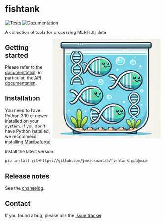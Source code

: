 # fishtank

[![Tests][badge-tests]][tests]
[![Documentation][badge-docs]][documentation]

[badge-tests]: https://img.shields.io/github/actions/workflow/status/jweissmanlab/fishtank/test.yaml?branch=main
[badge-docs]: https://img.shields.io/readthedocs/fishtank

A collection of tools for processing MERFISH data

<img
  src="https://raw.githubusercontent.com/jweissmanlab/fishtank/main/docs/_static/img/fishtank_logo.png"
  class="dark-light" align="right" width="350" alt="image"
/>

## Getting started

Please refer to the [documentation][],
in particular, the [API documentation][].

## Installation

You need to have Python 3.10 or newer installed on your system.
If you don't have Python installed, we recommend installing [Mambaforge][].

Install the latest version:

```bash
pip install git+https://github.com/jweissmanlab/fishtank.git@main
```

## Release notes

See the [changelog][].

## Contact

If you found a bug, please use the [issue tracker][].


[mambaforge]: https://github.com/conda-forge/miniforge#mambaforge
[scverse discourse]: https://discourse.scverse.org/
[issue tracker]: https://github.com/jweissmanlab/fishtank/issues
[tests]: https://github.com/jweissmanlab/fishtank/actions/workflows/test.yml
[documentation]: https://fishtank.readthedocs.io
[changelog]: https://fishtank.readthedocs.io/en/latest/changelog.html
[api documentation]: https://fishtank.readthedocs.io/en/latest/api.html
[pypi]: https://pypi.org/project/fishtank
